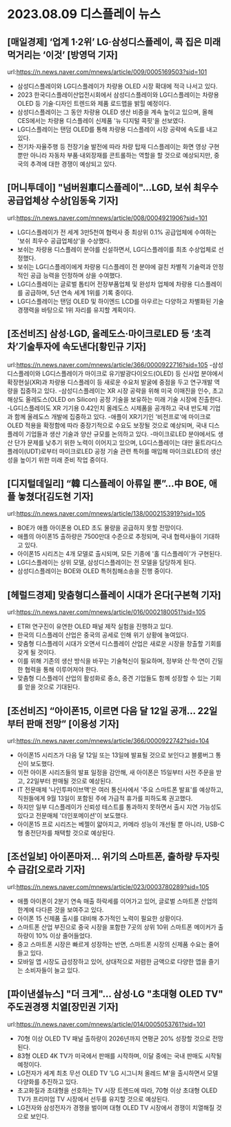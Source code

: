 # 2023.08.09 디스플레이 뉴스

## [매일경제] ‘업계 1·2위’ LG·삼성디스플레이, 콕 집은 미래 먹거리는 ‘이것’ [방영덕 기자]
url:https://n.news.naver.com/mnews/article/009/0005169503?sid=101
- 삼성디스플레이와 LG디스플레이가 차량용 OLED 시장 확대에 적극 나서고 있다.
- 2023 한국디스플레이산업전시회에서 삼성디스플레이와 LG디스플레이는 차량용 OLED 등 기술·디자인 트렌드와 제품 로드맵을 밝힐 예정이다.
- 삼성디스플레이는 그 동안 차량용 OLED 생산 비중을 계속 높이고 있으며, 올해 CES에서는 차량용 디스플레이 신제품 '뉴 디지털 콕핏'을 선보였다.
- LG디스플레이는 탠덤 OLED를 통해 차량용 디스플레이 시장 공략에 속도를 내고 있다.
- 전기차·자율주행 등 전장기술 발전에 따라 차량 탑재 디스플레이는 화면 영상 구현뿐만 아니라 자동차 부품·내외장재를 콘트롤하는 역할을 할 것으로 예상되지만, 중국의 추격에 대한 경쟁이 예상되고 있다.

## [머니투데이] "넘버원車디스플레이"...LGD, 보쉬 최우수공급업체상 수상[임동욱 기자]
url:https://n.news.naver.com/mnews/article/008/0004921906?sid=101
- LG디스플레이가 전 세계 3만5천여 협력사 중 최상위 0.1% 공급업체에 수여하는 '보쉬 최우수 공급업체상'을 수상했다.
- 보쉬는 차량용 디스플레이 분야를 신설하면서, LG디스플레이를 최초 수상업체로 선정했다.
- 보쉬는 LG디스플레이에게 차량용 디스플레이 전 분야에 걸친 차별적 기술력과 안정적인 공급 능력을 인정하며 상을 수여했다.
- LG디스플레이는 글로벌 톱티어 전장부품업체 및 완성차 업체에 차량용 디스플레이를 공급하며, 5년 연속 세계 1위를 기록 중이다.
- LG디스플레이는 탠덤 OLED 및 하이엔드 LCD를 아우르는 다양하고 차별화된 기술 경쟁력을 바탕으로 1위 자리를 유지할 계획이다.

## [조선비즈] 삼성·LGD, 올레도스·마이크로LED 등 ‘초격차’기술투자에 속도낸다[황민규 기자]
url:https://n.news.naver.com/mnews/article/366/0000922716?sid=105
-삼성디스플레이와 LG디스플레이가 마이크로 유기발광다이오드(OLED) 등 신사업 분야에서 확장현실(XR)과 차량용 디스플레이 등 새로운 수요처 발굴에 중점을 두고 연구개발 역량을 집중하고 있다.
-삼성디스플레이는 XR 시장 공략을 위해 미국 이매진을 인수, 초고해상도 올레도스(OLED on Silicon) 공정 기술을 보유하는 미래 기술 시장에 진출한다.
-LG디스플레이도 XR 기기용 0.42인치 올레도스 시제품을 공개하고 국내 반도체 기업과 함께 올레도스 개발에 집중하고 있다.
-애플이 XR기기인 '비전프로'에 마이크로 OLED 적용을 확정함에 따라 중장기적으로 수요도 보장될 것으로 예상되며, 국내 디스플레이 기업들과 생산 기술과 양산 규모를 논의하고 있다.
-마이크로LED 분야에서도 생산 단가 문제를 낮추기 위한 노력이 이어지고 있으며, LG디스플레이는 대만 울트라디스플레이(UDT)로부터 마이크로LED 공정 기술 관련 특허를 매입해 마이크로LED의 생산성을 높이기 위한 미래 준비 작업 중이다.

## [디지털데일리] “韓 디스플레이 아류일 뿐”…中 BOE, 애플 놓쳤다[김도현 기자]
url:https://n.news.naver.com/mnews/article/138/0002153919?sid=105
- BOE가 애플 아이폰용 OLED 초도 물량을 공급하지 못할 전망이다.
- 애플의 아이폰15 출하량은 7500만대 수준으로 추정되며, 국내 협력사들이 기대하고 있다.
- 아이폰15 시리즈는 4개 모델로 출시되며, 모든 기종에 '홀 디스플레이'가 구현된다.
- LG디스플레이는 상위 모델, 삼성디스플레이는 전 모델을 담당하게 된다.
- 삼성디스플레이는 BOE와 OLED 특허침해소송을 진행 중이다.

## [헤럴드경제] 맞춤형디스플레이 시대가 온다[구본혁 기자]
url:https://n.news.naver.com/mnews/article/016/0002180051?sid=105
- ETRI 연구진이 유연한 OLED 패널 제작 실험을 진행하고 있다.
- 한국의 디스플레이 산업은 중국의 공세로 인해 위기 상황에 놓여있다.
- 맞춤형 디스플레이 시대가 오면서 디스플레이 산업은 새로운 시장을 창출할 기회를 갖게 될 것이다.
- 이를 위해 기존의 생산 방식을 바꾸는 기술혁신이 필요하며, 정부와 산·학·연이 긴밀한 협력을 통해 이루어져야 한다.
- 맞춤형 디스플레이 산업의 활성화로 중소, 중견 기업들도 함께 성장할 수 있는 기회를 얻을 것으로 기대된다.

## [조선비즈] “아이폰15, 이르면 다음 달 12일 공개... 22일부터 판매 전망” [이용성 기자]
url:https://n.news.naver.com/mnews/article/366/0000922742?sid=104
- 아이폰15 시리즈가 다음 달 12일 또는 13일에 발표될 것으로 보인다고 블룸버그 통신이 보도했다.
- 이전 아이폰 시리즈들의 발표 일정을 감안해, 새 아이폰은 15일부터 사전 주문을 받고, 22일부터 판매될 것으로 예상된다.
- IT 전문매체 '나인투파이브맥'은 여러 통신사에서 '주요 스마트폰 발표'를 예상하고, 직원들에게 9월 13일이 포함된 주에 가급적 휴가를 피하도록 권고했다.
- 하지만 일부 디스플레이가 신뢰성 테스트를 통과하지 못하면서 출시 지연 가능성도 있다고 전문매체 '더인포메이션'이 보도했다.
- 아이폰15 프로 시리즈는 베젤이 얇아지고, 카메라 성능이 개선될 뿐 아니라, USB-C형 충전단자를 채택할 것으로 예상된다.

## [조선일보] 아이폰마저… 위기의 스마트폰, 출하량 두자릿수 급감[오로라 기자]
url:https://n.news.naver.com/mnews/article/023/0003780289?sid=105
- 애플 아이폰이 2분기 연속 매출 하락세를 이어가고 있어, 글로벌 스마트폰 산업의 한계에 다다른 것을 보여주고 있다.
- 아이폰 15 신제품 출시를 대비해 추가적인 노력이 필요한 상황이다.
- 스마트폰 산업 부진으로 중국 시장을 포함한 7곳의 상위 10위 스마트폰 메이커가 출하량이 10% 이상 줄어들었다.
- 중고 스마트폰 시장은 빠르게 성장하는 반면, 스마트폰 시장의 신제품 수요는 줄어들고 있다.
- 모바일 앱 시장도 급성장하고 있어, 상대적으로 저렴한 금액으로 다양한 앱을 즐기는 소비자들이 늘고 있다.

## [파이낸셜뉴스] "더 크게"… 삼성·LG "초대형 OLED TV" 주도권경쟁 치열[장민권 기자]
url:https://n.news.naver.com/mnews/article/014/0005053761?sid=101
- 70형 이상 OLED TV 패널 출하량이 2026년까지 연평균 20% 성장할 것으로 전망된다.
- 83형 OLED 4K TV가 미국에서 판매를 시작하며, 이달 중에는 국내 판매도 시작될 예정이다.
- LG전자가 세계 최초 무선 OLED TV 'LG 시그니처 올레드 M'을 출시하면서 모델 다양화를 추진하고 있다.
- 초고화질과 초대형을 선호하는 TV 시장 트렌드에 따라, 70형 이상 초대형 OLED TV가 프리미엄 TV 시장에서 선두를 유지할 것으로 예상된다.
- LG전자와 삼성전자가 경쟁을 벌이며 대형 OLED TV 시장에서 경쟁이 치열해질 것으로 보인다.